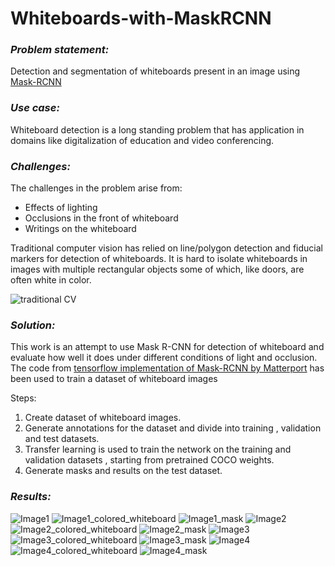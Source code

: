 # Whiteboards-with-MaskRCNN

### *Problem statement:*

Detection and segmentation of whiteboards present in an image using [Mask-RCNN](https://arxiv.org/abs/1703.06870)

### *Use case:*

Whiteboard detection is a long standing problem that has application in domains like digitalization of education and video conferencing.


### *Challenges:*

The challenges in the problem arise from:
- Effects of lighting 
- Occlusions in the front of whiteboard
- Writings on the whiteboard

Traditional computer vision has relied on line/polygon detection and fiducial markers for detection of whiteboards.
It is hard to isolate whiteboards in images with multiple rectangular objects some of which, like doors, are often white in color.

![traditional CV](./whiteboard_with_lines.png)

### *Solution:*

This work is an attempt to use Mask R-CNN for detection of whiteboard and evaluate how well it does under different conditions of light and occlusion.
The code from [tensorflow implementation of Mask-RCNN by Matterport](https://github.com/matterport/Mask_RCNN)
has been used to train a dataset of whiteboard images

Steps:
1. Create dataset of whiteboard images.
2. Generate annotations for the dataset and divide into training , validation and test datasets. 
3. Transfer learning is used to train the network on the training and validation datasets , starting from pretrained COCO weights.
4. Generate masks and results on the test dataset.

### *Results:*

![Image1](Results/image6.jpg) ![Image1_colored_whiteboard](Results/colored_wb_image6.png) ![Image1_mask](Results/mask_image6.png)
![Image2](Results/image13.jpg) ![Image2_colored_whiteboard](Results/colored_wb_image13.png) ![Image2_mask](Results/mask_image13.png)
![Image3](Results/image14.jpg) ![Image3_colored_whiteboard](Results/colored_wb_image14.png) ![Image3_mask](Results/mask_image14.png)
![Image4](Results/image17.jpg) ![Image4_colored_whiteboard](Results/colored_image17.png) ![Image4_mask](Results/mask_image7.png)